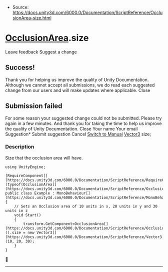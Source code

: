 * Source: https://docs.unity3d.com/6000.0/Documentation/ScriptReference/OcclusionArea-size.html

#  [OcclusionArea](https://docs.unity3d.com/6000.0/Documentation/ScriptReference/OcclusionArea.html).size
Leave feedback
Suggest a change
## Success!
Thank you for helping us improve the quality of Unity Documentation. Although we cannot accept all submissions, we do read each suggested change from our users and will make updates where applicable.
Close
## Submission failed
For some reason your suggested change could not be submitted. Please <a>try again</a> in a few minutes. And thank you for taking the time to help us improve the quality of Unity Documentation.
Close
Your name Your email Suggestion* Submit suggestion
Cancel
[Switch to Manual](https://docs.unity3d.com/6000.0/Documentation/Manual/class-OcclusionArea.html "Go to OcclusionArea Component in the Manual")
[Vector3](https://docs.unity3d.com/6000.0/Documentation/ScriptReference/Vector3.html) size; 
### Description
Size that the occlusion area will have.
```
using UnityEngine;  
  
[RequireComponent[](https://docs.unity3d.com/6000.0/Documentation/ScriptReference/RequireComponent.html)(typeof(OcclusionArea[](https://docs.unity3d.com/6000.0/Documentation/ScriptReference/OcclusionArea.html)))]
public class Example : MonoBehaviour[](https://docs.unity3d.com/6000.0/Documentation/ScriptReference/MonoBehaviour.html)
{
    // Sets an Occlusion area of 10 units in x, 20 units in y and 30 units in z
    void Start()
    {
        transform.GetComponent<OcclusionArea[](https://docs.unity3d.com/6000.0/Documentation/ScriptReference/OcclusionArea.html)>().size = new Vector3[](https://docs.unity3d.com/6000.0/Documentation/ScriptReference/Vector3.html)(10, 20, 30);
    }
}

```

* * *
